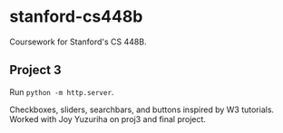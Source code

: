 # stanford-cs448b
Coursework for Stanford's CS 448B.

## Project 3
Run `python -m http.server`.

Checkboxes, sliders, searchbars, and buttons inspired by W3 tutorials.
Worked with Joy Yuzuriha on proj3 and final project.
